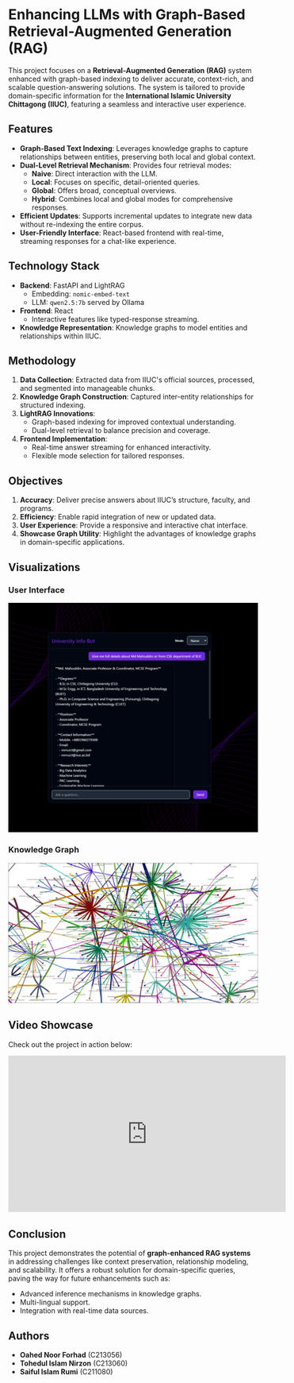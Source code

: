 # Enhancing LLMs with Graph-Based Retrieval-Augmented Generation (RAG)

This project focuses on a **Retrieval-Augmented Generation (RAG)** system enhanced with graph-based indexing to deliver accurate, context-rich, and scalable question-answering solutions. The system is tailored to provide domain-specific information for the **International Islamic University Chittagong (IIUC)**, featuring a seamless and interactive user experience.

## Features

- **Graph-Based Text Indexing**: Leverages knowledge graphs to capture relationships between entities, preserving both local and global context.
- **Dual-Level Retrieval Mechanism**: Provides four retrieval modes:
  - **Naive**: Direct interaction with the LLM.
  - **Local**: Focuses on specific, detail-oriented queries.
  - **Global**: Offers broad, conceptual overviews.
  - **Hybrid**: Combines local and global modes for comprehensive responses.
- **Efficient Updates**: Supports incremental updates to integrate new data without re-indexing the entire corpus.
- **User-Friendly Interface**: React-based frontend with real-time, streaming responses for a chat-like experience.

## Technology Stack

- **Backend**: FastAPI and LightRAG
  - Embedding: `nomic-embed-text`
  - LLM: `qwen2.5:7b` served by Ollama
- **Frontend**: React
  - Interactive features like typed-response streaming.
- **Knowledge Representation**: Knowledge graphs to model entities and relationships within IIUC.

## Methodology

1. **Data Collection**: Extracted data from IIUC's official sources, processed, and segmented into manageable chunks.
2. **Knowledge Graph Construction**: Captured inter-entity relationships for structured indexing.
3. **LightRAG Innovations**:
   - Graph-based indexing for improved contextual understanding.
   - Dual-level retrieval to balance precision and coverage.
4. **Frontend Implementation**:
   - Real-time answer streaming for enhanced interactivity.
   - Flexible mode selection for tailored responses.

## Objectives

1. **Accuracy**: Deliver precise answers about IIUC’s structure, faculty, and programs.
2. **Efficiency**: Enable rapid integration of new or updated data.
3. **User Experience**: Provide a responsive and interactive chat interface.
4. **Showcase Graph Utility**: Highlight the advantages of knowledge graphs in domain-specific applications.

## Visualizations

### User Interface
![UI Interface](contents/Chatbot_UI.png)

### Knowledge Graph
![Knowledge Graph](contents/Knowledge_Graph1.png)

## Video Showcase

Check out the project in action below:

<iframe width="560" height="315" src="https://www.youtube.com/embed/6GO7oJEz2C4?si=88KvjLK8nBNOx1pt" title="YouTube video player" frameborder="0" allow="accelerometer; autoplay; clipboard-write; encrypted-media; gyroscope; picture-in-picture; web-share" referrerpolicy="strict-origin-when-cross-origin" allowfullscreen></iframe>


## Conclusion

This project demonstrates the potential of **graph-enhanced RAG systems** in addressing challenges like context preservation, relationship modeling, and scalability. It offers a robust solution for domain-specific queries, paving the way for future enhancements such as:
- Advanced inference mechanisms in knowledge graphs.
- Multi-lingual support.
- Integration with real-time data sources.

## Authors

- **Oahed Noor Forhad** (C213056)
- **Tohedul Islam Nirzon** (C213060)
- **Saiful Islam Rumi** (C211080)
